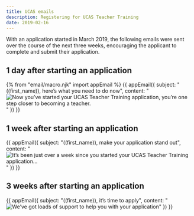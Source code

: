 ```yaml
---
title: UCAS emails
description: Registering for UCAS Teacher Training
date: 2019-02-16
---
```


With an application started in March 2019, the following emails were sent over the course of the next three weeks, encouraging the applicant to complete and submit their application.

## 1 day after starting an application

{% from "email/macro.njk" import appEmail %}
{{ appEmail({
  subject: "((first_name)), here’s what you need to do now",
  content: "![Now you’ve started your UCAS Teacher Training application, you’re one step closer to becoming a teacher.](/apply-for-teacher-training/ucas/emails/day1.png)"
}) }}

## 1 week after starting an application

{{ appEmail({
  subject: "((first_name)), make your application stand out",
  content: "![It’s been just over a week since you started your UCAS Teacher Training application…](/apply-for-teacher-training/ucas/emails/day7.png)"
}) }}

## 3 weeks after starting an application

{{ appEmail({
  subject: "((first_name)), it’s time to apply",
  content: "![We’ve got loads of support to help you with your application](/apply-for-teacher-training/ucas/emails/day21.png)"
}) }}
